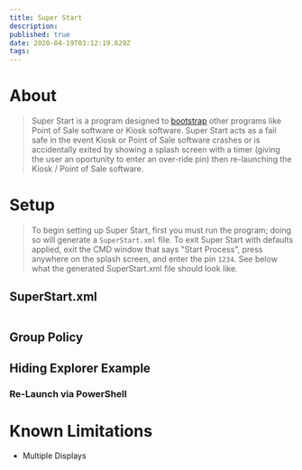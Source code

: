 ```yaml
---
title: Super Start
description: 
published: true
date: 2020-04-19T03:12:19.629Z
tags: 
---
```


# About
> Super Start is a program designed to [bootstrap](https://en.wikipedia.org/wiki/Bootstrapping) other programs like Point of Sale software or Kiosk software. Super Start acts as a fail safe in the event Kiosk or Point of Sale software crashes or is accidentally exited by showing a splash screen with a timer (giving the user an oportunity to enter an over-ride pin) then re-launching the Kiosk / Point of Sale software.
# Setup
> To begin setting up Super Start, first you must run the program; doing so will generate a `SuperStart.xml` file. To exit Super Start with defaults applied, exit the CMD window that says "Start Process", press anywhere on the splash screen, and enter the pin `1234`. See below what the generated SuperStart.xml file should look like.
## SuperStart.xml
```xml

```
## Group Policy

## Hiding Explorer Example


### Re-Launch via PowerShell

# Known Limitations

* Multiple Displays
